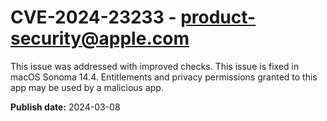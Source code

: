 # CVE-2024-23233 - product-security@apple.com

This issue was addressed with improved checks. This issue is fixed in macOS Sonoma 14.4. Entitlements and privacy permissions granted to this app may be used by a malicious app.

**Publish date:** 2024-03-08
